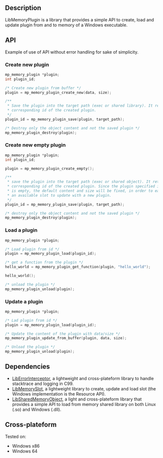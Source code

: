 ## Description

LibMemoryPlugin is a library that provides a simple API to create, load and update plugin from and to memory of a Windows executable.

## API

Example of use of API without error handling for sake of simplicity.

### Create new plugin

```c
mp_memory_plugin *plugin;
int plugin_id;

/* Create new plugin from buffer */
plugin = mp_memory_plugin_create_new(data, size);

/**
 * Save the plugin into the target path (exec or shared library). It returned the
 * corresponding id of the created plugin.
 */
plugin_id = mp_memory_plugin_save(plugin, target_path);

/* Destroy only the object content and not the saved plugin */
mp_memory_plugin_destroy(plugin);
```

###  Create new empty plugin

```c
mp_memory_plugin *plugin;
int plugin_id;

plugin = mp_memory_plugin_create_empty();

/**
 * save the plugin into the target path (exec or shared object). It returned the
 * corresponding id of the created plugin. Since the plugin specified in parammeter
 * is empty, the default content and size will be fixed, in order to easily know it's
 * an available slot to update with a new plugin.
 */
plugin_id = mp_memory_plugin_save(plugin, target_path);

/* destroy only the object content and not the saved plugin */
mp_memory_plugin_destroy(plugin);
```

### Load a plugin

```c
mp_memory_plugin *plugin;

/* Load plugin from id */
plugin = mp_memory_plugin_load(plugin_id);

/* get a function from the plugin */
hello_world = mp_memory_plugin_get_function(plugin, "hello_world");

hello_world();

/* unload the plugin */
mp_memory_plugin_unload(plugin);
```

### Update a plugin

```c
mp_memory_plugin *plugin;

/* Lad plugin from id */
plugin = mp_memory_plugin_load(plugin_id);

/* Update the content of the plugin with data/size */
mp_memory_plugin_update_from_buffer(plugin, data, size);

/* Unload the plugin */
mp_memory_plugin_unload(plugin);
```

## Dependencies

* [LibErrorInterceptor](https://github.com/swasun/LibErrorInterceptor), a lightweight and cross-plateform library to handle stacktrace and logging in C99.
* [LibMemorySlot](https://github.com/swasun/LibMemorySlot), a lightweight library to create, update and load slot (the Windows implementation is the Resource API).
* [LibSharedMemoryObject](https://github.com/swasun/LibSharedMemoryObject), a light and cross-plateform library that provides a simple API to load from memory shared library on both Linux (.so) and Windows (.dll).

## Cross-plateform

Tested on:
* Windows x86
* Windows 64
